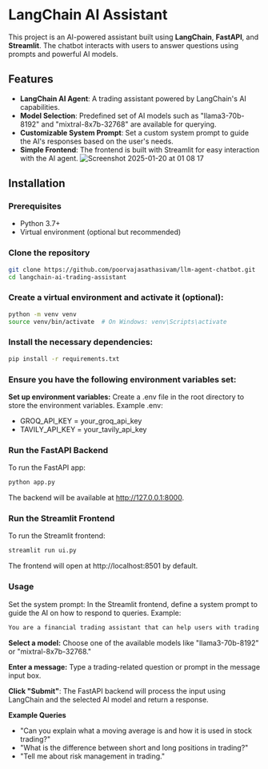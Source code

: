 # LangChain AI Assistant

This project is an AI-powered  assistant built using **LangChain**, **FastAPI**, and **Streamlit**. The chatbot interacts with users to answer questions using prompts and powerful AI models.

## Features

- **LangChain AI Agent**: A trading assistant powered by LangChain's AI capabilities.
- **Model Selection**: Predefined set of AI models such as "llama3-70b-8192" and "mixtral-8x7b-32768" are available for querying.
- **Customizable System Prompt**: Set a custom system prompt to guide the AI's responses based on the user's needs.
- **Simple Frontend**: The frontend is built with Streamlit for easy interaction with the AI agent.
![Screenshot 2025-01-20 at 01 08 17](https://github.com/user-attachments/assets/f51705c5-9550-4af3-b7fa-96fb9368a13d)

## Installation

### Prerequisites

- Python 3.7+
- Virtual environment (optional but recommended)

### Clone the repository

```bash
git clone https://github.com/poorvajasathasivam/llm-agent-chatbot.git
cd langchain-ai-trading-assistant
```
###  Create a virtual environment and activate it (optional):

```bash
python -m venv venv
source venv/bin/activate  # On Windows: venv\Scripts\activate
```
### Install the necessary dependencies:

```bash
pip install -r requirements.txt
```

### Ensure you have the following environment variables set:

**Set up environment variables:**
Create a .env file in the root directory to store the environment variables. Example .env:

- GROQ_API_KEY = your_groq_api_key
- TAVILY_API_KEY = your_tavily_api_key
### Run the FastAPI Backend
To run the FastAPI app:

```bash
python app.py
``` 
The backend will be available at http://127.0.0.1:8000.

### Run the Streamlit Frontend
To run the Streamlit frontend:

```bash
streamlit run ui.py
``` 

The frontend will open at http://localhost:8501 by default.

### Usage
Set the system prompt: In the Streamlit frontend, define a system prompt to guide the AI on how to respond to queries. Example:

```bash
You are a financial trading assistant that can help users with trading strategies, market trends, and other financial concepts.
```

**Select a model:** Choose one of the available models like "llama3-70b-8192" or "mixtral-8x7b-32768."

**Enter a message:** Type a trading-related question or prompt in the message input box.

**Click "Submit"**: The FastAPI backend will process the input using LangChain and the selected AI model and return a response.

**Example Queries**
- "Can you explain what a moving average is and how it is used in stock trading?"
- "What is the difference between short and long positions in trading?"
- "Tell me about risk management in trading."




  
